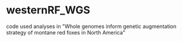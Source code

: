 # westernRF_WGS
code used analyses in "Whole genomes inform genetic augmentation strategy of montane red foxes in North America"
